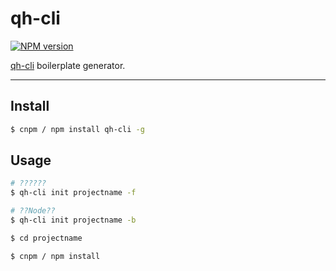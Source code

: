 # qh-cli

[![NPM version](https://img.shields.io/npm/v/qh-cli.svg?style=flat)](https://www.npmjs.com/package/qh-cli)

[qh-cli](https://github.com/wudi0431/qh-cli) boilerplate generator.

----

## Install

```bash
$ cnpm / npm install qh-cli -g
```

## Usage

```bash
# ??????
$ qh-cli init projectname -f

# ??Node??
$ qh-cli init projectname -b

$ cd projectname

$ cnpm / npm install

